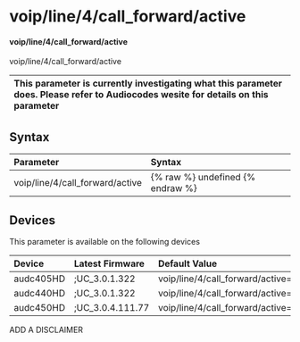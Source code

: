 ﻿---
description: voip/line/4/call_forward/active
search: false
---

# voip/line/4/call_forward/active

#### voip/line/4/call_forward/active

voip/line/4/call_forward/active


| This parameter is currently investigating what this parameter does. Please refer to Audiocodes wesite for details on this parameter | 
| :--- |

## Syntax
| Parameter | Syntax |
| :--- | :--- |
|voip/line/4/call_forward/active | {% raw %} undefined {% endraw %}|

## Devices
This parameter is available on the following devices

| Device | Latest Firmware | Default Value |
|:---|:---|:---|
| audc405HD | ;UC_3.0.1.322 | voip/line/4/call_forward/active=0 
| audc440HD | ;UC_3.0.1.322 | voip/line/4/call_forward/active=0 
| audc450HD | ;UC_3.0.4.111.77 | voip/line/4/call_forward/active=0 

ADD A DISCLAIMER

